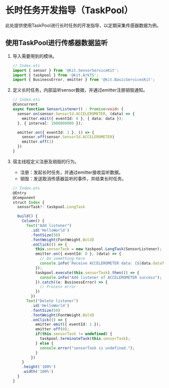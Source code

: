 # 长时任务开发指导（TaskPool）

此处提供使用TaskPool进行长时任务的开发指导，以定期采集传感器数据为例。

## 使用TaskPool进行传感器数据监听

1. 导入需要用到的模块。

   ```ts
   // Index.ets
   import { sensor } from '@kit.SensorServiceKit';
   import { taskpool } from '@kit.ArkTS';
   import { BusinessError, emitter } from '@kit.BasicServicesKit';
   ```

2. 定义长时任务，内部监听sensor数据，并通过emitter注册销毁通知。

   ```ts
   // Index.ets
   @Concurrent
   async function SensorListener() : Promise<void> {
     sensor.on(sensor.SensorId.ACCELEROMETER, (data) => {
       emitter.emit({ eventId: 0 }, { data: data });
     }, { interval: 1000000000 });
   
     emitter.on({ eventId: 1 }, () => {
       sensor.off(sensor.SensorId.ACCELEROMETER)
       emitter.off(1)
     })
   }
   ```

3. 宿主线程定义注册及销毁的行为。
   - 注册：发起长时任务，并通过emitter接收监听数据。
   - 销毁：发送取消传感器监听的事件，并结束长时任务。

   ```ts
   // Index.ets
   @Entry
   @Component
   struct Index {
     sensorTask?: taskpool.LongTask
   
     build() {
       Column() {
         Text("Add listener")
           .id('HelloWorld')
           .fontSize(50)
           .fontWeight(FontWeight.Bold)
           .onClick(() => {
             this.sensorTask = new taskpool.LongTask(SensorListener);
             emitter.on({ eventId: 0 }, (data) => {
               // Do something here
               console.info(`Receive ACCELEROMETER data: {${data.data?.x}, ${data.data?.y}, ${data.data?.z}`);
             });
             taskpool.execute(this.sensorTask).then(() => {
               console.info("Add listener of ACCELEROMETER success");
             }).catch((e: BusinessError) => {
               // Process error
             })
           })
         Text("Delete listener")
           .id('HelloWorld')
           .fontSize(50)
           .fontWeight(FontWeight.Bold)
           .onClick(() => {
             emitter.emit({ eventId: 1 });
             emitter.off(0);
             if(this.sensorTask != undefined) {
               taskpool.terminateTask(this.sensorTask);
             } else {
               console.error("sensorTask is undefined.");
             }
           })
       }
       .height('100%')
       .width('100%')
     }
   }
   ```
   <!-- @[taskpool_listen_sensor_data](https://gitee.com/openharmony/applications_app_samples/blob/master/code/DocsSample/ArkTS/ArkTsConcurrent/ApplicationMultithreadingDevelopment/ApplicationMultithreading/entry/src/main/ets/managers/LongTimeTaskGuide.ets) -->
   
   
